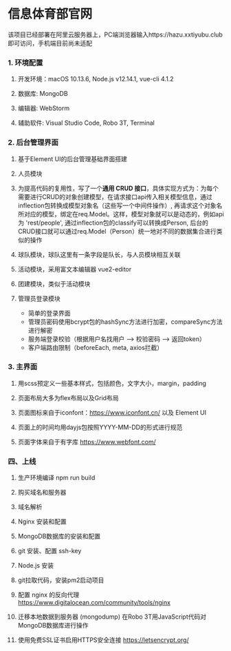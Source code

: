 # 信息体育部官网

该项目已经部署在阿里云服务器上，PC端浏览器输入https://hazu.xxtiyubu.club即可访问，手机端目前尚未适配

### 1. 环境配置

1. 开发环境：macOS 10.13.6, Node.js v12.14.1, vue-cli 4.1.2

1. 数据库: MongoDB

1. 编辑器: WebStorm

1. 辅助软件: Visual Studio Code, Robo 3T, Terminal

### 2. 后台管理界面

1. 基于Element UI的后台管理基础界面搭建

1. 人员模块

1. 为提高代码的复用性，写了一个**通用 CRUD 接口**，具体实现方式为：为每个需要进行CRUD的对象创建模型，在请求接口api传入相关模型信息，通过inflection包转换成模型对象名（这些写一个中间件操作）, 再请求这个对象名所对应的模型，绑定在req.Model。这样，模型对象就可以是动态的，例如api为 'rest/people', 通过inflection包的classify可以转换成Person, 后台的CRUD接口就可以通过req.Model（Person）统一地对不同的数据集合进行类似的操作

1. 球队模块，球队这里有一条字段是队长，与人员模块相互关联

1. 活动模块，采用富文本编辑器 vue2-editor

1. 团建模块，类似于活动模块

1. 管理员登录模块
    - 简单的登录界面
    - 管理员密码使用bcrypt包的hashSync方法进行加密，compareSync方法进行解密
    - 服务端登录校验（根据用户名找用户 --> 校验密码 --> 返回token）
    - 客户端路由限制（beforeEach, meta, axios拦截）
  
### 3. 主界面

1. 用scss预定义一些基本样式，包括颜色，文字大小，margin，padding

1. 页面布局大多为flex布局以及Grid布局

1. 页面图标来自于iconfont：https://www.iconfont.cn/ 以及 Element UI

1. 页面上的时间均用dayjs包按照YYYY-MM-DD的形式进行规范

1. 页面字体来自于有字库 https://www.webfont.com/

### 四、上线

1. 生产环境编译 npm run build

1. 购买域名和服务器

1. 域名解析

1. Nginx 安装和配置

1. MongoDB数据库的安装和配置

1. git 安装、配置 ssh-key

1. Node.js 安装

1. git拉取代码，安装pm2启动项目

1. 配置 nginx 的反向代理 https://www.digitalocean.com/community/tools/nginx

1. 迁移本地数据到服务器 (mongodump) 在Robo 3T用JavaScript代码对MongoDB数据库进行操作

1. 使用免费SSL证书启用HTTPS安全连接 https://letsencrypt.org/